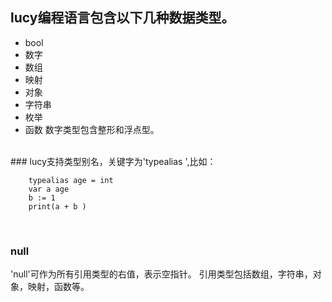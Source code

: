 ## **lucy编程语言包含以下几种数据类型。**
* bool 
* 数字
* 数组
* 映射
* 对象
* 字符串
* 枚举
* 函数
数字类型包含整形和浮点型。
<br/>
### lucy支持类型别名，关键字为'typealias ',比如：

~~~
    typealias age = int 
    var a age
    b := 1
    print(a + b )
~~~
<br/>

### null
'null'可作为所有引用类型的右值，表示空指针。
引用类型包括数组，字符串，对象，映射，函数等。


